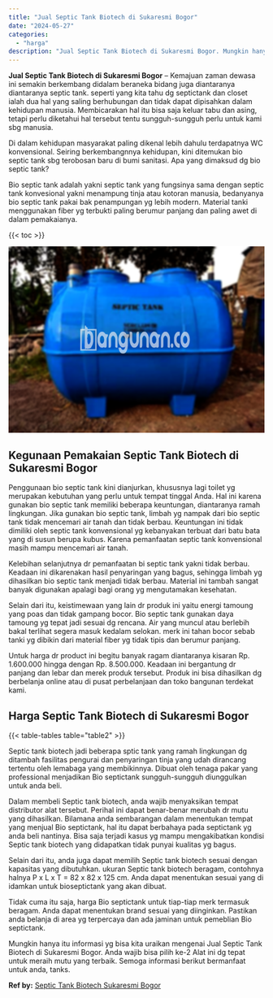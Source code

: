 ```yaml
---
title: "Jual Septic Tank Biotech di Sukaresmi Bogor"
date: "2024-05-27"
categories: 
  - "harga"
description: "Jual Septic Tank Biotech di Sukaresmi Bogor. Mungkin hanya itu informasi yg bisa kita uraikan mengenai Jual Septic Tank Biotech di Sukaresmi Bogor. Anda waji..."
---
```


**Jual Septic Tank Biotech di Sukaresmi Bogor** – Kemajuan zaman dewasa ini semakin berkembang didalam beraneka bidang juga diantaranya diantaranya septic tank. seperti yang kita tahu dg septictank dan closet ialah dua hal yang saling berhubungan dan tidak dapat dipisahkan dalam kehidupan manusia. Membicarakan hal itu bisa saja keluar tabu dan asing, tetapi perlu diketahui hal tersebut tentu sungguh-sungguh perlu untuk kami sbg manusia.

Di dalam kehidupan masyarakat paling dikenal lebih dahulu terdapatnya WC konvensional. Seiring berkembangnnya kehidupan, kini ditemukan bio septic tank sbg terobosan baru di bumi sanitasi. Apa yang dimaksud dg bio septic tank?

Bio septic tank adalah yakni septic tank yang fungsinya sama dengan septic tank konvesional yakni menampung tinja atau kotoran manusia, bedanyanya bio septic tank pakai bak penampungan yg lebih modern. Material tanki menggunakan fiber yg terbukti paling berumur panjang dan paling awet di dalam pemakaianya.

{{< toc >}}

![Jual Septic Tank Biotech di Sukaresmi Bogor](/images/jual-bio-septictank-17.png)

## Kegunaan Pemakaian Septic Tank Biotech di Sukaresmi Bogor

Penggunaan bio septic tank kini dianjurkan, khususnya lagi toilet yg merupakan kebutuhan yang perlu untuk tempat tinggal Anda. Hal ini karena gunakan bio septic tank memiliki beberapa keuntungan, diantaranya ramah lingkungan. Jika gunakan bio septic tank, limbah yg nampak dari bio septic tank tidak mencemari air tanah dan tidak berbau. Keuntungan ini tidak dimiliki oleh septic tank konvensional yg kebanyakan terbuat dari batu bata yang di susun berupa kubus. Karena pemanfaatan septic tank konvensional masih mampu mencemari air tanah.

Kelebihan selanjutnya dr pemanfaatan bi septic tank yakni tidak berbau. Keadaan ini dikarenakan hasil penyaringan yang bagus, sehingga limbah yg dihasilkan bio septic tank menjadi tidak berbau. Material ini tambah sangat banyak digunakan apalagi bagi orang yg mengutamakan kesehatan.

Selain dari itu, keistimewaan yang lain dr produk ini yaitu energi tamoung yang poas dan tidak gampang bocor. Bio septic tank gunakan daya tamoung yg tepat jadi sesuai dg rencana. Air yang muncul atau berlebih bakal terlihat segera masuk kedalam selokan. merk ini tahan bocor sebab tanki yg dibikin dari material fiber yg tidak tipis dan berumur panjang.

Untuk harga dr product ini begitu banyak ragam diantaranya kisaran Rp. 1.600.000 hingga dengan Rp. 8.500.000. Keadaan ini bergantung dr panjang dan lebar dan merek produk tersebut. Produk ini bisa dihasilkan dg berbelanja online atau di pusat perbelanjaan dan toko bangunan terdekat kami.

## Harga Septic Tank Biotech di Sukaresmi Bogor

{{< table-tables table="table2" >}}

Septic tank biotech jadi beberapa sptic tank yang ramah lingkungan dg ditambah fasilitas pengurai dan penyaringan tinja yang udah dirancang tertentu oleh lemabaga yang membikinnya. Dibuat oleh tenaga pakar yang professional menjadikan Bio septictank sungguh-sungguh diunggulkan untuk anda beli.

Dalam membeli Septic tank biotech, anda wajib menyaksikan tempat distributor alat tersebut. Perihal ini dapat benar-benar merubah dr mutu yang dihasilkan. Bilamana anda sembarangan dalam menentukan tempat yang menjual Bio septictank, hal itu dapat berbahaya pada septictank yg anda beli nantinya. Bisa saja terjadi kasus yg mampu mengakibatkan kondisi Septic tank biotech yang didapatkan tidak punyai kualitas yg bagus.

Selain dari itu, anda juga dapat memilih Septic tank biotech sesuai dengan kapasitas yang dibutuhkan. ukuran Septic tank biotech beragam, contohnya halnya P x L x T = 82 x 82 x 125 cm. Anda dapat menentukan sesuai yang di idamkan untuk bioseptictank yang akan dibuat.

Tidak cuma itu saja, harga Bio septictank untuk tiap-tiap merk termasuk beragam. Anda dapat menentukan brand sesuai yang diinginkan. Pastikan anda belanja di area yg terpercaya dan ada jaminan untuk pemeblian Bio septictank.

Mungkin hanya itu informasi yg bisa kita uraikan mengenai Jual Septic Tank Biotech di Sukaresmi Bogor. Anda wajib bisa pilih ke-2 Alat ini dg tepat untuk meraih mutu yang terbaik. Semoga informasi berikut bermanfaat untuk anda, tanks.

**Ref by:** [Septic Tank Biotech Sukaresmi Bogor](https://id.wikipedia.org/wiki/Septic)
